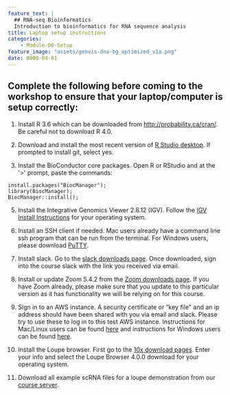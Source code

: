 ```yaml
---
feature_text: |
  ## RNA-seq Bioinformatics
  Introduction to bioinformatics for RNA sequence analysis
title: Laptop setup instructions
categories:
    - Module-00-Setup
feature_image: "assets/genvis-dna-bg_optimized_v1a.png"
date: 0000-04-01
---
```


## Complete the following before coming to the workshop to ensure that your laptop/computer is setup correctly:

1) Install R 3.6 which can be downloaded from http://probability.ca/cran/. Be careful not to download R 4.0.

2) Download and install the most recent version of [R Studio desktop](http://www.rstudio.com/).  If prompted to install git, select yes.

3) Install the BioConductor core packages. Open R or RStudio and at the '>' prompt, paste the commands:
 
```
install.packages("BiocManager");
library(BiocManager);
BiocManager::install();
```

5) Install the Integrative Genomics Viewer 2.8.12 (IGV). Follow the [IGV Install Instructions](http://software.broadinstitute.org/software/igv/download) for your operating system.

6) Install an SSH client if needed. Mac users already have a command line ssh program that can be run from the terminal. For Windows users, please download [PuTTY](http://www.chiark.greenend.org.uk/~sgtatham/putty/download.html).  

7) Install slack. Go to the [slack downloads page](https://slack.com/downloads). Once downloaded, sign into the course slack with the link you received via email.

8) Install or update Zoom 5.4.2 from the [Zoom downloads page](https://zoom.us/download). If you have Zoom already, please make sure that you update to this particular version as it has functionality we will be relying on for this course.

9) Sign in to an AWS instance. A security certificate or “key file" and an ip address should have been shared with you via email and slack. Please try to use these to log in to this test AWS instance. Instructions for Mac/Linux users can be found [here](https://rnabio.org/module-00-setup/0000/07/01/Log_into_AWS/#logging-in-with-terminal-maclinux) and instructions for Windows users can be found [here](https://rnabio.org/module-00-setup/0000/07/01/Log_into_AWS/#logging-in-with-putty-windows).

9) Install the Loupe browser.  First go to the [10x download pages](https://support.10xgenomics.com/single-cell-gene-expression/software/downloads/latest). Enter your info and select the Loupe Browser 4.0.0 download for your operating system.

10) Download all example scRNA files for a loupe demonstration from our [course server](http://genomedata.org/rnaseq-tutorial/scrna/).
